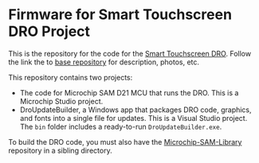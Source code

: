 # Firmware for Smart Touchscreen DRO Project
This is the repository for the code for the [Smart Touchscreen DRO](https://github.com/TimPaterson/TouchscreenDigitalReadout).
Follow the link the to [base repository](https://github.com/TimPaterson/TouchscreenDigitalReadout) for description, photos, etc.

This repository contains two projects:
- The code for Microchip SAM D21 MCU that runs the DRO. This is a Microchip Studio project.
- DroUpdateBuilder, a Windows app that packages DRO code, graphics, and fonts into a single file for updates.
 This is a Visual Studio project. The `bin` folder includes a ready-to-run `DroUpdateBuilder.exe`.

 To build the DRO code, you must also have the [Microchip-SAM-Library](https://github.com/TimPaterson/Microchip-SAM-Library)
 repository in a sibling directory.
